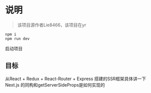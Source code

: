 # 说明
> 该项目源作者Lie8466，该项目在yr



```
npm i
npm run dev
```
启动项目

## 目标

从React + Redux + React-Router + Express 搭建的SSR框架具体讲一下 Next.js 的同构和getServerSideProps是如何实现的
